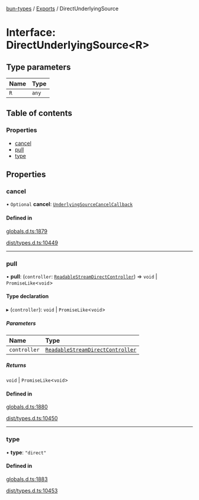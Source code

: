 [bun-types](https://github.com/oven-sh/bun-types/blob/master/api-docs/README.md) / [Exports](https://github.com/oven-sh/bun-types/blob/master/api-docs/modules.md) / DirectUnderlyingSource

# Interface: DirectUnderlyingSource<R\>

## Type parameters

| Name | Type |
| :------ | :------ |
| `R` | `any` |

## Table of contents

### Properties

- [cancel](https://github.com/oven-sh/bun-types/blob/master/api-docs/interfaces/DirectUnderlyingSource.md#cancel)
- [pull](https://github.com/oven-sh/bun-types/blob/master/api-docs/interfaces/DirectUnderlyingSource.md#pull)
- [type](https://github.com/oven-sh/bun-types/blob/master/api-docs/interfaces/DirectUnderlyingSource.md#type)

## Properties

### cancel

• `Optional` **cancel**: [`UnderlyingSourceCancelCallback`](https://github.com/oven-sh/bun-types/blob/master/api-docs/interfaces/UnderlyingSourceCancelCallback.md)

#### Defined in

[globals.d.ts:1879](https://github.com/valgaze/bun-types/blob/6f8dbf8/globals.d.ts#L1879)

[dist/types.d.ts:10449](https://github.com/valgaze/bun-types/blob/6f8dbf8/dist/types.d.ts#L10449)

___

### pull

• **pull**: (`controller`: [`ReadableStreamDirectController`](https://github.com/oven-sh/bun-types/blob/master/api-docs/interfaces/ReadableStreamDirectController.md)) => `void` \| `PromiseLike`<`void`\>

#### Type declaration

▸ (`controller`): `void` \| `PromiseLike`<`void`\>

##### Parameters

| Name | Type |
| :------ | :------ |
| `controller` | [`ReadableStreamDirectController`](https://github.com/oven-sh/bun-types/blob/master/api-docs/interfaces/ReadableStreamDirectController.md) |

##### Returns

`void` \| `PromiseLike`<`void`\>

#### Defined in

[globals.d.ts:1880](https://github.com/valgaze/bun-types/blob/6f8dbf8/globals.d.ts#L1880)

[dist/types.d.ts:10450](https://github.com/valgaze/bun-types/blob/6f8dbf8/dist/types.d.ts#L10450)

___

### type

• **type**: ``"direct"``

#### Defined in

[globals.d.ts:1883](https://github.com/valgaze/bun-types/blob/6f8dbf8/globals.d.ts#L1883)

[dist/types.d.ts:10453](https://github.com/valgaze/bun-types/blob/6f8dbf8/dist/types.d.ts#L10453)
